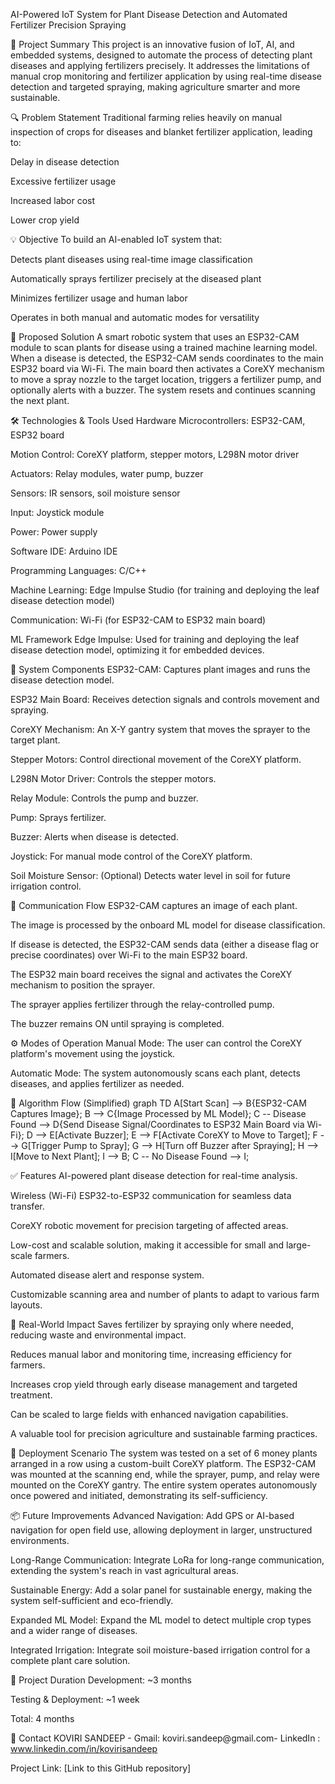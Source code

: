 AI-Powered IoT System for Plant Disease Detection and Automated Fertilizer Precision Spraying


📝 Project Summary
This project is an innovative fusion of IoT, AI, and embedded systems, designed to automate the process of detecting plant diseases and applying fertilizers precisely. It addresses the limitations of manual crop monitoring and fertilizer application by using real-time disease detection and targeted spraying, making agriculture smarter and more sustainable.

🔍 Problem Statement
Traditional farming relies heavily on manual inspection of crops for diseases and blanket fertilizer application, leading to:

Delay in disease detection

Excessive fertilizer usage

Increased labor cost

Lower crop yield

💡 Objective
To build an AI-enabled IoT system that:

Detects plant diseases using real-time image classification

Automatically sprays fertilizer precisely at the diseased plant

Minimizes fertilizer usage and human labor

Operates in both manual and automatic modes for versatility

🧠 Proposed Solution
A smart robotic system that uses an ESP32-CAM module to scan plants for disease using a trained machine learning model. When a disease is detected, the ESP32-CAM sends coordinates to the main ESP32 board via Wi-Fi. The main board then activates a CoreXY mechanism to move a spray nozzle to the target location, triggers a fertilizer pump, and optionally alerts with a buzzer. The system resets and continues scanning the next plant.

🛠️ Technologies & Tools Used
Hardware
Microcontrollers: ESP32-CAM, ESP32 board

Motion Control: CoreXY platform, stepper motors, L298N motor driver

Actuators: Relay modules, water pump, buzzer

Sensors: IR sensors, soil moisture sensor

Input: Joystick module

Power: Power supply

Software
IDE: Arduino IDE

Programming Languages: C/C++

Machine Learning: Edge Impulse Studio (for training and deploying the leaf disease detection model)

Communication: Wi-Fi (for ESP32-CAM to ESP32 main board)

ML Framework
Edge Impulse: Used for training and deploying the leaf disease detection model, optimizing it for embedded devices.

🧱 System Components
ESP32-CAM: Captures plant images and runs the disease detection model.

ESP32 Main Board: Receives detection signals and controls movement and spraying.

CoreXY Mechanism: An X-Y gantry system that moves the sprayer to the target plant.

Stepper Motors: Control directional movement of the CoreXY platform.

L298N Motor Driver: Controls the stepper motors.

Relay Module: Controls the pump and buzzer.

Pump: Sprays fertilizer.

Buzzer: Alerts when disease is detected.

Joystick: For manual mode control of the CoreXY platform.

Soil Moisture Sensor: (Optional) Detects water level in soil for future irrigation control.

🔗 Communication Flow
ESP32-CAM captures an image of each plant.

The image is processed by the onboard ML model for disease classification.

If disease is detected, the ESP32-CAM sends data (either a disease flag or precise coordinates) over Wi-Fi to the main ESP32 board.

The ESP32 main board receives the signal and activates the CoreXY mechanism to position the sprayer.

The sprayer applies fertilizer through the relay-controlled pump.

The buzzer remains ON until spraying is completed.

⚙️ Modes of Operation
Manual Mode: The user can control the CoreXY platform's movement using the joystick.

Automatic Mode: The system autonomously scans each plant, detects diseases, and applies fertilizer as needed.

🔁 Algorithm Flow (Simplified)
graph TD
    A[Start Scan] --> B{ESP32-CAM Captures Image};
    B --> C{Image Processed by ML Model};
    C -- Disease Found --> D{Send Disease Signal/Coordinates to ESP32 Main Board via Wi-Fi};
    D --> E[Activate Buzzer];
    E --> F[Activate CoreXY to Move to Target];
    F --> G[Trigger Pump to Spray];
    G --> H[Turn off Buzzer after Spraying];
    H --> I[Move to Next Plant];
    I --> B;
    C -- No Disease Found --> I;

✅ Features
AI-powered plant disease detection for real-time analysis.

Wireless (Wi-Fi) ESP32-to-ESP32 communication for seamless data transfer.

CoreXY robotic movement for precision targeting of affected areas.

Low-cost and scalable solution, making it accessible for small and large-scale farmers.

Automated disease alert and response system.

Customizable scanning area and number of plants to adapt to various farm layouts.

🎯 Real-World Impact
Saves fertilizer by spraying only where needed, reducing waste and environmental impact.

Reduces manual labor and monitoring time, increasing efficiency for farmers.

Increases crop yield through early disease management and targeted treatment.

Can be scaled to large fields with enhanced navigation capabilities.

A valuable tool for precision agriculture and sustainable farming practices.

📍 Deployment Scenario
The system was tested on a set of 6 money plants arranged in a row using a custom-built CoreXY platform. The ESP32-CAM was mounted at the scanning end, while the sprayer, pump, and relay were mounted on the CoreXY gantry. The entire system operates autonomously once powered and initiated, demonstrating its self-sufficiency.

📦 Future Improvements
Advanced Navigation: Add GPS or AI-based navigation for open field use, allowing deployment in larger, unstructured environments.

Long-Range Communication: Integrate LoRa for long-range communication, extending the system's reach in vast agricultural areas.

Sustainable Energy: Add a solar panel for sustainable energy, making the system self-sufficient and eco-friendly.

Expanded ML Model: Expand the ML model to detect multiple crop types and a wider range of diseases.

Integrated Irrigation: Integrate soil moisture-based irrigation control for a complete plant care solution.

📌 Project Duration
Development: ~3 months

Testing & Deployment: ~1 week

Total: 4 months

🤝 Contact
KOVIRI SANDEEP - Gmail: koviri.sandeep@gmail.com- LinkedIn : www.linkedin.com/in/kovirisandeep

Project Link: [Link to this GitHub repository]

